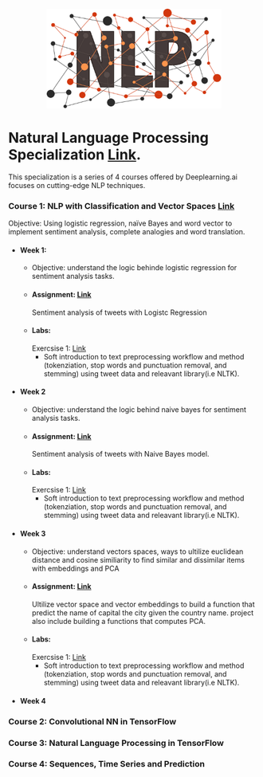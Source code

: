 <p align="center">
  <img src="https://github.com/mei-pan/Natural_Language_Processing_Specialization/blob/main/NLP_shutterstock_raindrop74-1507366230.jpg" alt="Image description" width='auto', height='200'>
</p>


# Natural Language Processing Specialization [Link](https://www.coursera.org/specializations/natural-language-processing).
  This specialization is a series of 4 courses offered by Deeplearning.ai focuses on cutting-edge NLP techniques.
  
### Course 1: NLP with Classification and Vector Spaces  [Link](https://www.coursera.org/learn/classification-vector-spaces-in-nlp?specialization=natural-language-processing)
  Objective: Using logistic regression, naïve Bayes and word vector to implement sentiment analysis, complete analogies and word translation.  
  
  - #### Week 1:
    - Objective: understand the logic behinde logistic regression for sentiment analysis tasks. 
    -  #### Assignment: [Link](https://github.com/mei-pan/Natural_Language_Processing_Specialization/blob/main/NLP_C1_W1_Logistic%20Regression%20%20.ipynb)
        Sentiment analysis of tweets with Logistc Regression 
    -  #### Labs: 
        Exercsise 1: [Link](https://github.com/mei-pan/Natural_Language_Processing_Specialization/blob/main/NLPS_C1W1_Lab1.ipynb)
          - Soft introduction to text preprocessing workflow and method (tokenziation, stop words and punctuation removal, and stemming) using tweet data and releavant library(i.e NLTK).
      
      
  - #### Week 2
    -  Objective: understand the logic behind naive bayes for sentiment analysis tasks. 
    -  #### Assignment: [Link](https://github.com/mei-pan/Natural_Language_Processing_Specialization/blob/main/NLP_C1_W2_Navie%20Bayes.ipynb)
        Sentiment analysis of tweets with Naive Bayes model.
    -  #### Labs: 
        Exercsise 1: [Link](https://github.com/mei-pan/Natural_Language_Processing_Specialization/blob/main/NLPS_C1W1_Lab1.ipynb)
        - Soft introduction to text preprocessing workflow and method (tokenziation, stop words and punctuation removal, and stemming) using tweet data and releavant library(i.e NLTK).
   
  - #### Week 3
    -  Objective: understand vectors spaces, ways to ultilize euclidean distance and cosine similiarity to find similar and dissimilar items with embeddings and PCA 
    -  #### Assignment: [Link](https://github.com/mei-pan/Natural_Language_Processing_Specialization/blob/main/NLP_C1_W3_Vector_Space_Model.ipynb)
        Ultilize vector space and vector embeddings to build a function that predict the name of capital the city given the country name.
        project also include building a functions that computes PCA. 
    -  #### Labs: 
        Exercsise 1: [Link](https://github.com/mei-pan/Natural_Language_Processing_Specialization/blob/main/NLPS_C1W1_Lab1.ipynb)
        - Soft introduction to text preprocessing workflow and method (tokenziation, stop words and punctuation removal, and stemming) using tweet data and releavant library(i.e NLTK).
  - #### Week 4
      

### Course 2: Convolutional NN in TensorFlow

### Course 3: Natural Language Processing in TensorFlow

### Course 4: Sequences, Time Series and Prediction 

